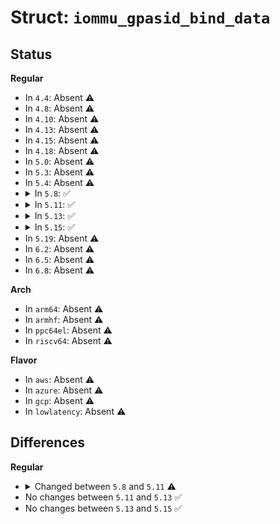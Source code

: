 # Struct: <code>iommu_gpasid_bind_data</code>

## Status
<b>Regular</b>
<ul>
<li>
In <code>4.4</code>: Absent ⚠️
</li>
<li>
In <code>4.8</code>: Absent ⚠️
</li>
<li>
In <code>4.10</code>: Absent ⚠️
</li>
<li>
In <code>4.13</code>: Absent ⚠️
</li>
<li>
In <code>4.15</code>: Absent ⚠️
</li>
<li>
In <code>4.18</code>: Absent ⚠️
</li>
<li>
In <code>5.0</code>: Absent ⚠️
</li>
<li>
In <code>5.3</code>: Absent ⚠️
</li>
<li>
In <code>5.4</code>: Absent ⚠️
</li>
<li>
<details>
<summary>In <code>5.8</code>: ✅</summary>

```c
struct iommu_gpasid_bind_data {
    __u32 version;
    __u32 format;
    __u64 flags;
    __u64 gpgd;
    __u64 hpasid;
    __u64 gpasid;
    __u32 addr_width;
    __u8 padding[12];
    struct iommu_gpasid_bind_data_vtd vtd;
};
```
</details>
</li>
<li>
<details>
<summary>In <code>5.11</code>: ✅</summary>

```c
struct iommu_gpasid_bind_data {
    __u32 argsz;
    __u32 version;
    __u32 format;
    __u32 addr_width;
    __u64 flags;
    __u64 gpgd;
    __u64 hpasid;
    __u64 gpasid;
    __u8 padding[8];
    union (anon) vendor;
};
```
</details>
</li>
<li>
<details>
<summary>In <code>5.13</code>: ✅</summary>

```c
struct iommu_gpasid_bind_data {
    __u32 argsz;
    __u32 version;
    __u32 format;
    __u32 addr_width;
    __u64 flags;
    __u64 gpgd;
    __u64 hpasid;
    __u64 gpasid;
    __u8 padding[8];
    union (anon) vendor;
};
```
</details>
</li>
<li>
<details>
<summary>In <code>5.15</code>: ✅</summary>

```c
struct iommu_gpasid_bind_data {
    __u32 argsz;
    __u32 version;
    __u32 format;
    __u32 addr_width;
    __u64 flags;
    __u64 gpgd;
    __u64 hpasid;
    __u64 gpasid;
    __u8 padding[8];
    union (anon) vendor;
};
```
</details>
</li>
<li>
In <code>5.19</code>: Absent ⚠️
</li>
<li>
In <code>6.2</code>: Absent ⚠️
</li>
<li>
In <code>6.5</code>: Absent ⚠️
</li>
<li>
In <code>6.8</code>: Absent ⚠️
</li>
</ul>
<b>Arch</b>
<ul>
<li>
In <code>arm64</code>: Absent ⚠️
</li>
<li>
In <code>armhf</code>: Absent ⚠️
</li>
<li>
In <code>ppc64el</code>: Absent ⚠️
</li>
<li>
In <code>riscv64</code>: Absent ⚠️
</li>
</ul>
<b>Flavor</b>
<ul>
<li>
In <code>aws</code>: Absent ⚠️
</li>
<li>
In <code>azure</code>: Absent ⚠️
</li>
<li>
In <code>gcp</code>: Absent ⚠️
</li>
<li>
In <code>lowlatency</code>: Absent ⚠️
</li>
</ul>

## Differences
<b>Regular</b>
<ul>
<li>
<details>
<summary>Changed between <code>5.8</code> and <code>5.11</code> ⚠️</summary>
<ul>
<li>
<b>Field added. </b>
<code>__u32 argsz</code>
</li>
<li>
<b>Field added. </b>
<code>union (anon) vendor</code>
</li>
<li>
<b>Field removed. </b>
<code>struct iommu_gpasid_bind_data_vtd vtd</code>
</li>
<li>
<b>Field type changed. </b>
<code>__u8 padding[12]</code> ➡️ <code>__u8 padding[8]</code>
</li>
</ul>
</details>
</li>
<li>
No changes between <code>5.11</code> and <code>5.13</code> ✅
</li>
<li>
No changes between <code>5.13</code> and <code>5.15</code> ✅
</li>
</ul>
